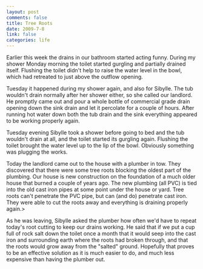 ```yaml
--- 
layout: post
comments: false
title: Tree Roots
date: 2009-7-8
link: false
categories: life
---
```

<p>Earlier this week the drains in our bathroom started acting funny. During my shower Monday morning the toilet started gurgling and partially drained itself. Flushing the toilet didn't help to raise the water level in the bowl, which had retreated to just above the outflow opening.</p>
<p>Tuesday it happened during my shower again, and also for Sibylle. The tub wouldn't drain normally after her shower either, so she called our landlord. He promptly came out and pour a whole bottle of commercial grade drain opening down the sink drain and let it percolate for a couple of hours. After running hot water down both the tub drain and the sink everything appeared to be working properly again.</p>
<p>Tuesday evening Sibylle took a shower before going to bed and the tub wouldn't drain at all, and the toilet started its gurgling again. Flushing the toilet brought the water level up to the lip of the bowl. Obviously something was plugging the works.</p>
<p>Today the landlord came out to the house with a plumber in tow. They discovered that there were some tree roots blocking the oldest part of the plumbing. Our house is new construction on the foundation of a much older house that burned a couple of years ago. The new plumbing (all PVC) is tied into the old cast iron pipes at some point under the house or yard. Tree roots can't penetrate the PVC pipe, but can (and do) penetrate cast iron. They were able to cut the roots away and everything is draining properly again.></p>
<p>As he was leaving, Sibylle asked the plumber how often we'd have to repeat today's root cutting to keep our drains working. He said that if we put a cup full of rock salt down the toilet once a month that it would seep into the cast iron and surrounding earth where the roots had broken through, and that the roots would grow away from the "salted" ground. Hopefully that proves to be an effective solution as it is much easier to do, and much less expensive than having the plumber out.</p>
